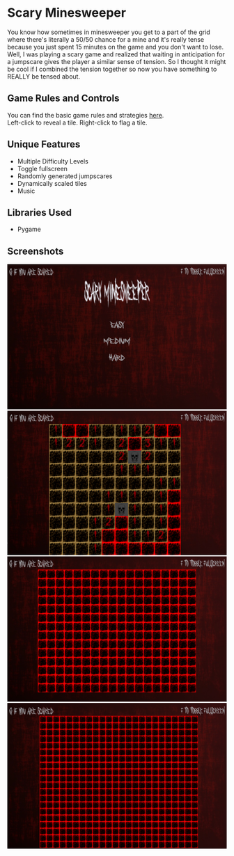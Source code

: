 # Scary Minesweeper
You know how sometimes in minesweeper you get to a part of the grid where there's literally a 50/50 chance for a mine and 
it's really tense because you just spent 15 minutes on the game and you don't want to lose. Well, I was playing a scary game and realized that waiting in anticipation for a jumpscare gives
the player a similar sense of tension. So I thought it might be cool if I combined the tension together so now you have something to REALLY be tensed about.
## Game Rules and Controls
You can find the basic game rules and strategies [here](https://minesweepergame.com/strategy/how-to-play-minesweeper.php#:~:text=Minesweeper%20Rules&text=Minesweeper%20is%20a%20game%20where,mine%20you%20lose%20the%20game!).  
 Left-click to reveal a tile. Right-click to flag a tile.
 ## Unique Features
 - Multiple Difficulty Levels
 - Toggle fullscreen
 - Randomly generated jumpscares
 - Dynamically scaled tiles
 - Music
## Libraries Used
- Pygame
## Screenshots
![Menu Screen](https://github.com/tango122/scary-minesweeper/blob/main/minesweeper_screenshots/MENU.png)
![Easy Level](https://github.com/tango122/scary-minesweeper/blob/main/minesweeper_screenshots/ez.png)
![Medium Level](https://github.com/tango122/scary-minesweeper/blob/main/minesweeper_screenshots/medium.png)
![Hard Level](https://github.com/tango122/scary-minesweeper/blob/main/minesweeper_screenshots/hard.png)
